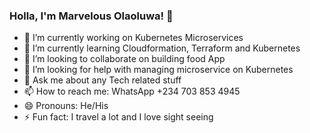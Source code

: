 ### Holla, I'm Marvelous Olaoluwa! 👋

- 🔭 I’m currently working on Kubernetes Microservices
- 🌱 I’m currently learning Cloudformation, Terraform and Kubernetes
- 👯 I’m looking to collaborate on building food App
- 🤔 I’m looking for help with managing microservice on Kubernetes
- 💬 Ask me about any Tech related stuff
- 📫 How to reach me: WhatsApp +234 703 853 4945
- 😄 Pronouns: He/His
- ⚡ Fun fact: I travel a lot and I love sight seeing

